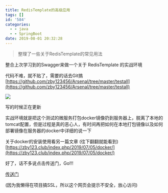 ```yaml
---
title: RedisTemplate的高级应用
tags: []
id: '584'
categories:
  - - java
  - - SpringBoot
date: 2019-08-01 20:32:28
---
```


> 整理了一些关于RedisTemplate的常见用法

整合上次学习到的Swagger来做一个关于 RedisTemplate 的实战环境

代码不难，就不贴了，需要的话去Git搞 [https://github.com/zby123456/Arsenal/tree/master/testall](https://github.com/zby123456/Arsenal/tree/master/testall)

![](https://zby123.club/wp-content/uploads/2019/08/redis1.png)

写的时候正在更新

实战环境就是把这个测试的微服务打包docker镜像扔到服务器上，脱离了本地的tomcat配置，但是过程是真的恶心人，有时间再把如何在本地打包镜像以及如何部署镜像在服务器的docker中详细的说一下

关于docker的安装使用看另一篇文章 (往下翻翻就能看到)[https://zby123.club/index.php/2019/07/05/docker/](https://zby123.club/index.php/2019/07/05/docker/)

好了，话不多说点击传送门，Go!!!

[传送门](http://39.96.160.110:9005/swagger-ui.html)

(因为我懒得在项目搞SSL，所以这个网页会提示不安全，放心访问)